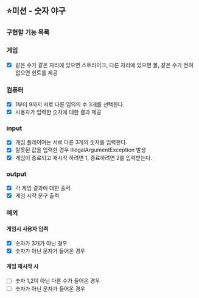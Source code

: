 ## ⭐미션 - 숫자 야구

### 구현할 기능 목록

### 게임

- [X] 같은 수가 같은 자리에 있으면 스트라이크, 다른 자리에 있으면 볼, 같은 수가 전혀 없으면 힌트를 제공

### 컴퓨터

- [X] 1부터 9까지 서로 다른 임의의 수 3개를 선택한다.
- [X] 사용자가 입력한 숫자에 대한 결과 제공

### input

- [X] 게임 플레이어는 서로 다른 3개의 숫자를 입력한다.
- [X] 잘못된 값을 입력한 경우 IllegalArgumentException 발생
- [X] 게임이 종료되고 재시작 하려면 1, 종료하려면 2를 입력받는다.

### output

- [X] 각 게임 결과에 대한 출력
- [X] 게임 시작 문구 출력

### 예외

#### 게임시 사용자 입력

- [X] 숫자가 3개가 아닌 경우
- [X] 숫자가 아닌 문자가 들어온 경우

#### 게임 재시작 시

- [ ] 숫자 1,2이 아닌 다른 수가 들어온 경우
- [ ] 숫자가 아닌 문자가 들어온 경우